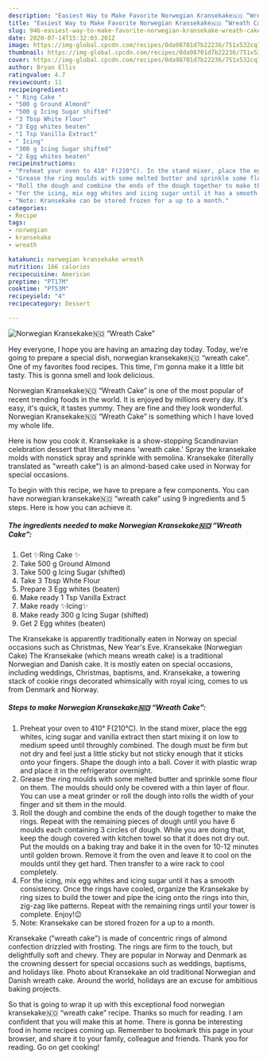 ```yaml
---
description: "Easiest Way to Make Favorite Norwegian Kransekake🇳🇴 “Wreath Cake”"
title: "Easiest Way to Make Favorite Norwegian Kransekake🇳🇴 “Wreath Cake”"
slug: 946-easiest-way-to-make-favorite-norwegian-kransekake-wreath-cake
date: 2020-07-14T15:32:03.201Z
image: https://img-global.cpcdn.com/recipes/0da98701d7b22236/751x532cq70/norwegian-kransekake🇳🇴-wreath-cake-recipe-main-photo.jpg
thumbnail: https://img-global.cpcdn.com/recipes/0da98701d7b22236/751x532cq70/norwegian-kransekake🇳🇴-wreath-cake-recipe-main-photo.jpg
cover: https://img-global.cpcdn.com/recipes/0da98701d7b22236/751x532cq70/norwegian-kransekake🇳🇴-wreath-cake-recipe-main-photo.jpg
author: Bryan Ellis
ratingvalue: 4.7
reviewcount: 11
recipeingredient:
- " Ring Cake "
- "500 g Ground Almond"
- "500 g Icing Sugar shifted"
- "3 Tbsp White Flour"
- "3 Egg whites beaten"
- "1 Tsp Vanilla Extract"
- " Icing"
- "300 g Icing Sugar shifted"
- "2 Egg whites beaten"
recipeinstructions:
- "Preheat your oven to 410° F(210°C). In the stand mixer, place the egg whites, icing sugar and vanilla extract then start mixing it on low to medium speed until throughly combined. The dough must be firm but not dry and feel just a little sticky but not sticky enough that it sticks onto your fingers. Shape the dough into a ball. Cover it with plastic wrap and place it in the refrigerator overnight."
- "Grease the ring moulds with some melted butter and sprinkle some flour on them. The moulds should only be covered with a thin layer of flour. You can use a meat grinder or roll the dough into rolls the width of your finger and sit them in the mould."
- "Roll the dough and combine the ends of the dough together to make the rings. Repeat with the remaining pieces of dough until you have 6 moulds each containing 3 circles of dough. While you are doing that, keep the dough covered with kitchen towel so that it does not dry out. Put the moulds on a baking tray and bake it in the oven for 10-12 minutes until golden brown. Remove it from the oven and leave it to cool on the moulds until they get hard. Then transfer to a wire rack to cool completely."
- "For the icing, mix egg whites and icing sugar until it has a smooth consistency. Once the rings have cooled, organize the Kransekake by ring sizes to build the tower and pipe the icing onto the rings into thin, zig-zag like patterns. Repeat with the remaining rings until your tower is complete. Enjoy!😉"
- "Note: Kransekake can be stored frozen for a up to a month."
categories:
- Recipe
tags:
- norwegian
- kransekake
- wreath

katakunci: norwegian kransekake wreath 
nutrition: 166 calories
recipecuisine: American
preptime: "PT17M"
cooktime: "PT53M"
recipeyield: "4"
recipecategory: Dessert

---
```



![Norwegian Kransekake🇳🇴 “Wreath Cake”](https://img-global.cpcdn.com/recipes/0da98701d7b22236/751x532cq70/norwegian-kransekake🇳🇴-wreath-cake-recipe-main-photo.jpg)

Hey everyone, I hope you are having an amazing day today. Today, we're going to prepare a special dish, norwegian kransekake🇳🇴 “wreath cake”. One of my favorites food recipes. This time, I'm gonna make it a little bit tasty. This is gonna smell and look delicious.

Norwegian Kransekake🇳🇴 “Wreath Cake” is one of the most popular of recent trending foods in the world. It is enjoyed by millions every day. It's easy, it's quick, it tastes yummy. They are fine and they look wonderful. Norwegian Kransekake🇳🇴 “Wreath Cake” is something which I have loved my whole life.

Here is how you cook it. Kransekake is a show-stopping Scandinavian celebration dessert that literally means &#39;wreath cake.&#39; Spray the kransekake molds with nonstick spray and sprinkle with semolina. Kransekake (literally translated as &#34;wreath cake&#34;) is an almond-based cake used in Norway for special occasions.


To begin with this recipe, we have to prepare a few components. You can have norwegian kransekake🇳🇴 “wreath cake” using 9 ingredients and 5 steps. Here is how you can achieve it.

<!--inarticleads1-->

##### The ingredients needed to make Norwegian Kransekake🇳🇴 “Wreath Cake”:

1. Get  ✨Ring Cake ✨
1. Take 500 g Ground Almond
1. Take 500 g Icing Sugar (shifted)
1. Take 3 Tbsp White Flour
1. Prepare 3 Egg whites (beaten)
1. Make ready 1 Tsp Vanilla Extract
1. Make ready  ✨Icing✨
1. Make ready 300 g Icing Sugar (shifted)
1. Get 2 Egg whites (beaten)


The Kransekake is apparently traditionally eaten in Norway on special occasions such as Christmas, New Year&#39;s Eve. Kransekake (Norwegian Cake) The Kransekake (which means wreath cake) is a traditional Norwegian and Danish cake. It is mostly eaten on special occasions, including weddings, Christmas, baptisms, and. Kransekake, a towering stack of cookie rings decorated whimsically with royal icing, comes to us from Denmark and Norway. 

<!--inarticleads2-->

##### Steps to make Norwegian Kransekake🇳🇴 “Wreath Cake”:

1. Preheat your oven to 410° F(210°C). In the stand mixer, place the egg whites, icing sugar and vanilla extract then start mixing it on low to medium speed until throughly combined. The dough must be firm but not dry and feel just a little sticky but not sticky enough that it sticks onto your fingers. Shape the dough into a ball. Cover it with plastic wrap and place it in the refrigerator overnight.
1. Grease the ring moulds with some melted butter and sprinkle some flour on them. The moulds should only be covered with a thin layer of flour. You can use a meat grinder or roll the dough into rolls the width of your finger and sit them in the mould.
1. Roll the dough and combine the ends of the dough together to make the rings. Repeat with the remaining pieces of dough until you have 6 moulds each containing 3 circles of dough. While you are doing that, keep the dough covered with kitchen towel so that it does not dry out. Put the moulds on a baking tray and bake it in the oven for 10-12 minutes until golden brown. Remove it from the oven and leave it to cool on the moulds until they get hard. Then transfer to a wire rack to cool completely.
1. For the icing, mix egg whites and icing sugar until it has a smooth consistency. Once the rings have cooled, organize the Kransekake by ring sizes to build the tower and pipe the icing onto the rings into thin, zig-zag like patterns. Repeat with the remaining rings until your tower is complete. Enjoy!😉
1. Note: Kransekake can be stored frozen for a up to a month.


Kransekake (&#34;wreath cake&#34;) is made of concentric rings of almond confection drizzled with frosting. The rings are firm to the touch, but delightfully soft and chewy. They are popular in Norway and Denmark as the crowning dessert for special occasions such as weddings, baptisms, and holidays like. Photo about Kransekake an old traditional Norwegian and Danish wreath cake. Around the world, holidays are an excuse for ambitious baking projects. 

So that is going to wrap it up with this exceptional food norwegian kransekake🇳🇴 “wreath cake” recipe. Thanks so much for reading. I am confident that you will make this at home. There is gonna be interesting food in home recipes coming up. Remember to bookmark this page in your browser, and share it to your family, colleague and friends. Thank you for reading. Go on get cooking!
